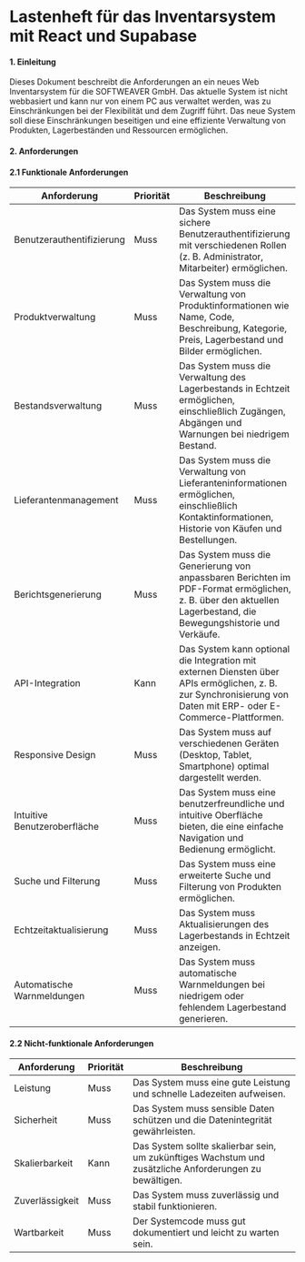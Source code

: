 # Lastenheft für das Inventarsystem mit React und Supabase
#### 1. Einleitung
Dieses Dokument beschreibt die Anforderungen an ein neues Web Inventarsystem für die SOFTWEAVER GmbH. Das aktuelle System ist nicht webbasiert und kann nur von einem PC aus verwaltet werden, was zu Einschränkungen bei der Flexibilität und dem Zugriff führt. Das neue System soll diese Einschränkungen beseitigen und eine effiziente Verwaltung von Produkten, Lagerbeständen und Ressourcen ermöglichen.

#### 2. Anforderungen

#### 2.1 Funktionale Anforderungen

| Anforderung | Priorität | Beschreibung |
|---|---|---| 
| Benutzerauthentifizierung | Muss | Das System muss eine sichere Benutzerauthentifizierung mit verschiedenen Rollen (z. B. Administrator, Mitarbeiter) ermöglichen. |
| Produktverwaltung | Muss | Das System muss die Verwaltung von Produktinformationen wie Name, Code, Beschreibung, Kategorie, Preis, Lagerbestand und Bilder ermöglichen. |
| Bestandsverwaltung | Muss | Das System muss die Verwaltung des Lagerbestands in Echtzeit ermöglichen, einschließlich Zugängen, Abgängen und Warnungen bei niedrigem Bestand. |
| Lieferantenmanagement | Muss | Das System muss die Verwaltung von Lieferanteninformationen ermöglichen, einschließlich Kontaktinformationen, Historie von Käufen und Bestellungen. |
| Berichtsgenerierung | Muss | Das System muss die Generierung von anpassbaren Berichten im PDF-Format ermöglichen, z. B. über den aktuellen Lagerbestand, die Bewegungshistorie und Verkäufe. |
| API-Integration | Kann | Das System kann optional die Integration mit externen Diensten über APIs ermöglichen, z. B. zur Synchronisierung von Daten mit ERP- oder E-Commerce-Plattformen. |
| Responsive Design | Muss | Das System muss auf verschiedenen Geräten (Desktop, Tablet, Smartphone) optimal dargestellt werden. |
| Intuitive Benutzeroberfläche | Muss | Das System muss eine benutzerfreundliche und intuitive Oberfläche bieten, die eine einfache Navigation und Bedienung ermöglicht. |
| Suche und Filterung | Muss | Das System muss eine erweiterte Suche und Filterung von Produkten ermöglichen. |
| Echtzeitaktualisierung | Muss | Das System muss Aktualisierungen des Lagerbestands in Echtzeit anzeigen. |
| Automatische Warnmeldungen | Muss | Das System muss automatische Warnmeldungen bei niedrigem oder fehlendem Lagerbestand generieren. |

#### 2.2 Nicht-funktionale Anforderungen

| Anforderung | Priorität | Beschreibung |
|---|---|---|
| Leistung | Muss | Das System muss eine gute Leistung und schnelle Ladezeiten aufweisen. |
| Sicherheit | Muss | Das System muss sensible Daten schützen und die Datenintegrität gewährleisten. |
| Skalierbarkeit | Kann | Das System sollte skalierbar sein, um zukünftiges Wachstum und zusätzliche Anforderungen zu bewältigen. |
| Zuverlässigkeit | Muss | Das System muss zuverlässig und stabil funktionieren. |
| Wartbarkeit | Muss | Der Systemcode muss gut dokumentiert und leicht zu warten sein. |